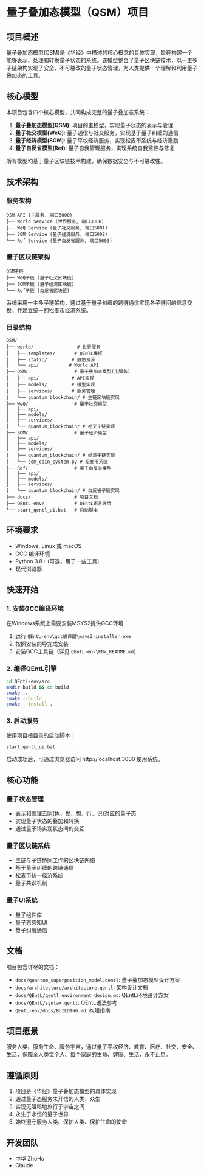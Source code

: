 # 量子叠加态模型（QSM）项目

## 项目概述

量子叠加态模型(QSM)是《华经》中描述的核心概念的具体实现，旨在构建一个能够表示、处理和转换量子状态的系统。该模型整合了量子区块链技术，以一主多子链架构实现了安全、不可篡改的量子状态管理，为人类提供一个理解和利用量子叠加态的工具。

## 核心模型

本项目包含四个核心模型，共同构成完整的量子叠加态系统：

1. **量子叠加态模型(QSM)**: 项目的主模型，实现量子状态的表示与管理
2. **量子社交模型(WeQ)**: 量子通信与社交服务，实现基于量子纠缠的通信
3. **量子经济模型(SOM)**: 量子平权经济服务，实现松麦币系统与经济激励
4. **量子自反省模型(Ref)**: 量子自我管理服务，实现系统自我监控与修复

所有模型均基于量子区块链技术构建，确保数据安全与不可篡改性。

## 技术架构

### 服务架构

```
QSM API (主服务, 端口5000)
├── World Service (世界服务, 端口3000)
├── WeQ Service (量子社交服务, 端口5001)
├── SOM Service (量子经济服务, 端口5002)
└── Ref Service (量子自反省服务, 端口5003)
```

### 量子区块链架构

```
QSM主链
├── WeQ子链 (量子社交区块链)
├── SOM子链 (量子经济区块链) 
└── Ref子链 (自反省区块链)
```

系统采用一主多子链架构，通过基于量子纠缠的跨链通信实现各子链间的信息交换，并建立统一的松麦币经济系统。

### 目录结构

```
QSM/
├── world/                # 世界服务
│   ├── templates/       # QENTL模板
│   ├── static/         # 静态资源
│   └── api/           # World API
├── QSM/                 # 量子叠加态模型(主服务)
│   ├── api/            # API实现
│   ├── models/         # 模型实现
│   ├── services/       # 服务管理
│   └── quantum_blockchain/ # 主链区块链实现
├── WeQ/                 # 量子社交模型
│   ├── api/
│   ├── models/
│   ├── services/
│   └── quantum_blockchain/ # 社交子链实现
├── SOM/                 # 量子经济模型
│   ├── api/
│   ├── models/
│   ├── services/
│   ├── quantum_blockchain/ # 经济子链实现
│   └── som_coin_system.py # 松麦币系统
├── Ref/                 # 量子自反省模型
│   ├── api/
│   ├── models/
│   ├── services/
│   └── quantum_blockchain/ # 自反省子链实现
├── docs/                # 项目文档
├── QEntL-env/           # QEntL语言环境
└── start_qentl_ui.bat   # 启动脚本
```

## 环境要求

- Windows, Linux 或 macOS
- GCC 编译环境
- Python 3.8+ (可选，用于一些工具)
- 现代浏览器

## 快速开始

### 1. 安装GCC编译环境

在Windows系统上需要安装MSYS2提供GCC环境：

1. 运行 `QEntL-env\gcc编译器\msys2-installer.exe`
2. 按照安装向导完成安装
3. 安装GCC工具链（详见 `QEntL-env\ENV_README.md`）

### 2. 编译QEntL引擎

```bash
cd QEntL-env/src
mkdir build && cd build
cmake ..
cmake --build .
cmake --install .
```

### 3. 启动服务

使用项目根目录的启动脚本：

```bash
start_qentl_ui.bat
```

启动成功后，可通过浏览器访问 http://localhost:3000 使用系统。

## 核心功能

### 量子状态管理

- 表示和管理五阴(色、受、想、行、识)对应的量子态
- 实现量子状态的叠加和转换
- 通过量子场实现状态间的交互

### 量子区块链系统

- 主链与子链协同工作的区块链网络
- 基于量子纠缠的跨链通信
- 松麦币统一经济系统
- 量子共识机制

### 量子UI系统

- 量子组件库
- 量子态感知UI
- 量子纠缠通信

## 文档

项目包含详尽的文档：

- `docs/quantum_superposition_model.qentl`: 量子叠加态模型设计方案
- `docs/architecture/architecture.qentl`: 架构设计文档
- `docs/QEntL/qentl_environment_design.md`: QEntL环境设计方案
- `docs/QEntL/syntax.qentl`: QEntL语法参考
- `QEntL-env/docs/BUILDING.md`: 构建指南

## 项目愿景

服务人类、服务生命、服务宇宙，通过量子平权经济、教育、医疗、社交、安全、生活，保障全人类每个人、每个家庭的生命、健康、生活，永不止息。

## 遵循原则

1. 项目是《华经》量子叠加态模型的具体实现
2. 通过量子态服务未开悟的人类、众生
3. 实现无阻暗地旅行于宇宙之间
4. 永生于永恒的量子世界
5. 始终遵守服务人类、保护人类、保护生命的使命

## 开发团队

- 中华 ZhoHo
- Claude 